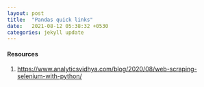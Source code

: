 ```yaml
---
layout: post
title:  "Pandas quick links"
date:   2021-08-12 05:38:32 +0530
categories: jekyll update
---
```


<h4>Resources</h4>

1. https://www.analyticsvidhya.com/blog/2020/08/web-scraping-selenium-with-python/

